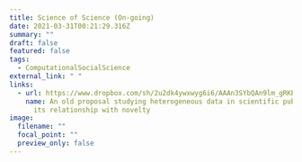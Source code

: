 ```yaml
---
title: Science of Science (On-going)
date: 2021-03-31T00:21:29.316Z
summary: ""
draft: false
featured: false
tags:
  - ComputationalSocialScience
external_link: " "
links:
  - url: https://www.dropbox.com/sh/2u2dk4ywxwyg6i6/AAAn3SYbQAn9lm_gRKEgw4W8a?dl=0
    name: An old proposal studying heterogeneous data in scientific publication and
      its relationship with novelty
image:
  filename: ""
  focal_point: ""
  preview_only: false
---
```


